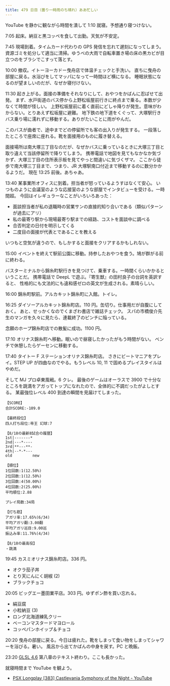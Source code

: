 ```yaml
---
title: 479 日目（曇り一時雨のち晴れ）ああ忙しい
---
```


YouTube を静かに観ながら時間を潰して 1:10 就寝。予想通り寝つけない。

7:05 起床。納豆と黒コッペを食して出勤。天気が不安定。

7:45 現場到着。タイムカード代わりの GPS 発信を忘れて遅刻になってしまう。
資源ゴミを処分して適当に清掃。ゆうべの大雨で自転車置き場の床の黒カビが目立つのをブラシでこすって落とす。

10:00 撤収。イトーヨーカドー曳舟店で体温チェックと手洗い。
直ちに曳舟の部屋に戻る。水浴びをしてマッパになって一時間ほど横になる。
睡眠状態になるのが望ましいのだが、なぜか寝付けない。

11:30 起き上がる。面接の準備をそれなりにして、おやつをかばんに忍ばせて出発。
まず、水戸街道のバス停から上野松坂屋前行きに終点まで乗る。本数が少なくて時間が怪しい。
上野松坂屋前に着く直前にどしゃ降りが発生。意味がわからない。とりあえず松坂屋に避難。
地下鉄の地下道をくぐって、大塚駅行きバス乗り場に濡れずに移動する。ありがたいことに雨がやんだ。

このバスが曲者で、途中までどの停留所でも客の出入りが発生する。
一段落したところで座席に座れる。靴を面接用のものに履き替える。

面接場所は南大塚三丁目なのだが、なぜかバスに乗っているときに大塚三丁目と取り違えて当該停留所で降りてしまう。
携帯電話で地図を見てもなかなか気づかず、大塚三丁目の住所表示板を見てやっと間違いに気づくザマ。
ここから徒歩で南大塚三丁目まで、つまり、JR 大塚駅南口付近まで移動するのに数分かかるようだ。
現在 13:25 前後。あちゃあ。

13:40 某事業所オフィスに到着。担当者が怒っているようすはなくて安心。
いつものように会議室のような応接室のような部屋でインタビューを受ける。一時間超。
今回はイレギュラーなことがいろいろあった：

* 面談担当者が私の退職時の営業サンの直接的知り合いである（類似パターンが過去にアリ）
* 私の最寄り駅から現場最寄り駅までの経路、コストを面談中に調べる
* 合否判定の日付を明示してくる
* 二度目の面接が代表とであることを教える

いつもと空気が違うので、もしかすると面接をクリアするかもしれない。

15:00 イベントを終えて駅前公園に移動。持参したおやつを食う。鳩が群がる前に終わる。

バスターミナルから錦糸町駅行きを見つけて、乗車する。一時間くらいかかるということだ。
携帯電話で DeepL で遊ぶ。『寄生獣』の田村良子の台詞を英訳すると、
性格的にも文法的にも違和感ゼロの英文が生成される。素晴らしい。

16:00 錦糸町駅前。アルカキット錦糸町に入館。トイレ。

16:25 ダイソーアルカキット錦糸町店。110 円。缶切り。仕事用だが自腹にしておく。
あと、せっかくなのでくまざわ書店で雑誌チェック。
スパの市橋俊介先生のマンガを久々に見たら、連載終了のピンチに陥っている。

念願のホープ錦糸町店での散髪に成功。1100 円。

17:10 オリナス錦糸町へ移動。眠いので昼寝したかったがもう時間がない。
ベンチで休憩したらゲーセンに移動する。

17:40 タイトー F ステーションオリナス錦糸町店。
さきにビートマニアをプレイ。STEP UP が四曲なのでやる。もうレベル 10, 11 で固めるプレイスタイルはやめだ。

そして MJ プロ卓東風戦。6 クレ。
最後のゲームはオーラスで 3900 で十分なところを跳満をアガってトップになれたので、全体的に不調だったがよしとする。
某最強位レベル 400 到達の瞬間を見届けてしまった。

```text
【SCORE】
合計SCORE:-109.0

【最終段位】
四人打ち段位:帝王 幻球:7

【8/18の最新8試合の履歴】
1st|-------*
2nd|---*----
3rd|**---**-
4th|--*-*---
old         new

【順位】
1位回数:1(12.50%)
2位回数:1(12.50%)
3位回数:4(50.00%)
4位回数:2(25.00%)
平均順位:2.88

プレイ局数:34局

【打ち筋】
アガリ率:17.65%(6/34)
平均アガリ翻:3.00翻
平均アガリ巡目:9.00巡
振込み率:11.76%(4/34)

【8/18の最高役】
・跳満
```

19:45 カスミオリナス錦糸町店。336 円。

* オクラ茄子丼
* とり天にんにく胡椒 (2)
* ブラックチョコ

20:05 ビッグエー墨田業平店。303 円。ゆずポン酢を買い忘れる。

* 絹豆腐
* 小粒納豆 (3)
* ロング北海道練乳クリー
* ベーコンマスタードマヨロール
* コッペパンホイップ＆チョコ

20:20 曳舟の部屋に戻る。今日は疲れた。靴をしまって食い物をしまってシャワーを浴びる。暑い。
風呂から出てかばんの中身を戻す。PC と晩飯。

23:20 [GLSL 4.6][glsl460] 第八章のテキスト終わり。ここも長かった。

就寝時間まで YouTube を観よう。

* [PSX Longplay [383] Castlevania Symphony of the Night - YouTube](https://www.youtube.com/watch?v=5HnhPNS0rqM)

[glsl460]: https://www.khronos.org/registry/OpenGL/specs/gl/GLSLangSpec.4.60.html
